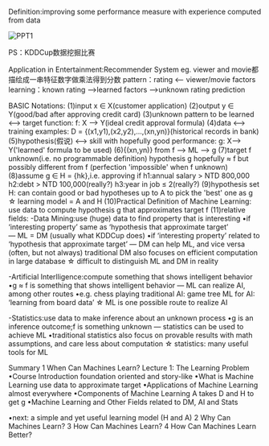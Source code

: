 Definition:improving some performance measure with experience computed from data

![PPT1](https://github.com/SicongLiang/Machine-Learning-Foundations---Mathematical-Foundations/blob/master/week1/3.JPG)

PS：KDDCup数据挖掘比赛

Application in Entertainment:Recommender System 
eg. viewer and movie都描绘成一串特征数字做乘法得到分数
pattern：rating <-- viewer/movie factors
learning：known rating
       -->learned factors
       -->unknown rating prediction

BASIC Notations:
(1)input x ∈ X(customer application)
(2)output y ∈ Y(good/bad after approving credit card)
(3)unknown pattern to be learned <--> target function:
 f: X --> Y(ideal credit approval formula)
(4)data <--> training examples: D = {(x1,y1),(x2,y2),...,(xn,yn)}(historical records in bank)
(5)hypothesis(假说) <--> skill with hopefully good performance:
 g: X--> Y('learned' formula to be used)
(6){(xn,yn)} from f --> ML --> g
(7)target f unknown(i.e. no programmable definition)
   hypothesis g hopefully ≈ f but possibly different from f (perfection 'impossible' when f unknown)
(8)assume g ∈ H = {hk},i.e. approving if
   h1:annual salary > NTD 800,000
   h2:debt > NTD 100,000(really?)
   h3:year in job ≤ 2(really?)
(9)hypothesis set H:
   can contain good or bad hypotheses
   up to A to pick the 'best' one as g
☆ learning model = A and H
(10)Practical Definition of Machine Learning: use data to compute hypothesis g that approximates target f
(11)relative fields:
   -Data Mining:use (huge) data to find property that is interesting
     •if ‘interesting property’ same as ‘hypothesis that approximate target’  
       — ML = DM (usually what KDDCup does)
     •if ‘interesting property’ related to ‘hypothesis that approximate target’
       — DM can help ML, and vice versa (often, but not always)
     traditional DM also focuses on efficient computation in large database
☆ difficult to distinguish ML and DM in reality 

   -Artificial Interlligence:compute something that shows intelligent behavior
     •g ≈ f is something that shows intelligent behavior
       — ML can realize AI, among other routes
     •e.g. chess playing
       traditional AI: game tree
       ML for AI: ‘learning from board data’
☆ ML is one possible route to realize AI

   -Statistics:use data to make inference about an unknown process
     •g is an inference outcome;f is something unknown
       — statistics can be used to achieve ML
     •traditional statistics also focus on provable results with math assumptions, and care less about computation
☆ statistics: many useful tools for ML

Summary
1 When Can Machines Learn?
    Lecture 1: The Learning Problem
      •Course Introduction 
              foundation oriented and story-like
       •What is Machine Learning
              use data to approximate target
       •Applications of Machine Learning
              almost everywhere
       •Components of Machine Learning
              A takes D and H to get g
       •Machine Learning and Other Fields
              related to DM, AI and Stats

  •next: a simple and yet useful learning model (H and A)
2 Why Can Machines Learn?
3 How Can Machines Learn?
4 How Can Machines Learn Better?

